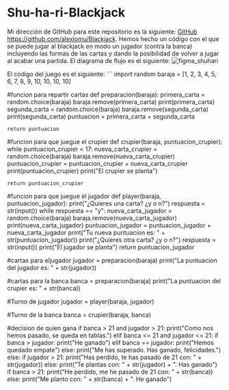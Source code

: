 # Shu-ha-ri-Blackjack
 Mi dirección de GitHub para este repositorio es la siguiente: [GitHub](https://github.com/alexlomu/Blackjack)
 https://github.com/alexlomu/Blackjack.
 Hemos hecho un código con el que se puede jugar al blackjack en modo un jugador (contra la banca) incluyendo las formas de las cartas y dando la posibilidad de volver a jugar al acabar una partida.
 El diagrama de flujo es el siguiente:
 ![figma_shuhari](https://user-images.githubusercontent.com/91721507/143012617-cad8c7fc-a5b5-4e31-9318-30b64887b235.JPG)

El código del juego es el siguiente:
´´´
import random
baraja = [1, 2, 3, 4, 5, 6, 7, 8, 9, 10, 10, 10, 10]

#funcion para repartir cartas
def preparacion(baraja):
    primera_carta = random.choice(baraja)
    baraja.remove(primera_carta)
    print(primera_carta)
    segunda_carta = random.choice(baraja)
    baraja.remove(segunda_carta)
    print(segunda_carta)
    puntuacion = primera_carta + segunda_carta
    
    return puntuacion

#funcion para que juegue el crupier
def crupier(baraja, puntuacion_crupier):
    while puntuacion_crupier < 17:
        nueva_carta_crupier = random.choice(baraja)
        baraja.remove(nueva_carta_crupier)
        puntuacion_crupier = puntuacion_crupier + nueva_carta_crupier
        print(puntuacion_crupier)
    print("El crupier se planta")

    return puntuacion_crupier

#funcion para que juegue el jugador
def player(baraja, puntuacion_jugador):
    print("¿Quieres una carta? ¿y o n?")
    respuesta = str(input())
    while respuesta == "y":
        nueva_carta_jugador = random.choice(baraja)
        baraja.remove(nueva_carta_jugador)
        print(nueva_carta_jugador)
        puntuacion_jugador = puntuacion_jugador + nueva_carta_jugador
        print("Tu nueva puntuacion es: " + str(puntuacion_jugador))
        print("¿Quieres otra carta? ¿y o n?")
        respuesta = str(input())
    print("El jugador se planta")
    return puntuacion_jugador

#cartas para eljugador
jugador = preparacion(baraja)
print("La puntuacion del jugador es: " + str(jugador))

#cartas para la banca
banca = preparacion(baraja)
print("La puntuacion del crupier es: " + str(banca))

#Turno de jugador
jugador = player(baraja, jugador)

#Turno de la banca
banca = crupier(baraja, banca)

#decision de quien gana
if banca > 21 and jugador > 21:
    print("Como nos hemos pasado, se queda en tablas.")
elif banca <= 21 and jugador <= 21:
    if banca > jugador:
        print("He ganado")
    elif banca == jugador:
        print("Hemos quedado empate")
    else:
        print("Me has superado. Has ganado, felicidades.")
else:
    if jugador > 21:
        print("Has perdido, te has pasado de 21 con: " + str(jugador))
    else:
        print("Te plantas con: " + str(jugador) + ". Has ganado")
    if banca > 21:
        print("He perdido, me he pasado de 21 con: " + str(banca))
    else:
        print("Me planto con: " + str(banca) + ". He ganado")
